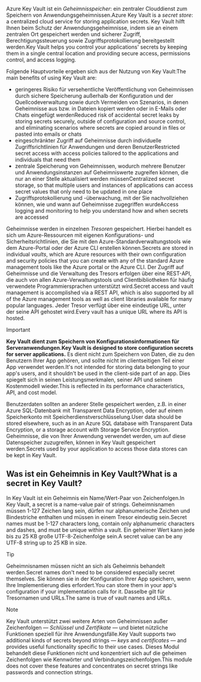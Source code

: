 <span data-ttu-id="8967d-101">Azure Key Vault ist ein *Geheimnisspeicher*: ein zentraler Clouddienst zum Speichern von Anwendungsgeheimnissen.</span><span class="sxs-lookup"><span data-stu-id="8967d-101">Azure Key Vault is a *secret store*: a centralized cloud service for storing application secrets.</span></span> <span data-ttu-id="8967d-102">Key Vault hilft Ihnen beim Schutz der Anwendungsgeheimnisse, indem sie an einem zentralen Ort gespeichert werden und sicherer Zugriff, Berechtigungssteuerung sowie Zugriffsprotokollierung bereitgestellt werden.</span><span class="sxs-lookup"><span data-stu-id="8967d-102">Key Vault helps you control your applications' secrets by keeping them in a single central location and providing secure access, permissions control, and access logging.</span></span>

<span data-ttu-id="8967d-103">Folgende Hauptvorteile ergeben sich aus der Nutzung von Key Vault:</span><span class="sxs-lookup"><span data-stu-id="8967d-103">The main benefits of using Key Vault are:</span></span>

- <span data-ttu-id="8967d-104">geringeres Risiko für versehentliche Veröffentlichung von Geheimnissen durch sichere Speicherung außerhalb der Konfiguration und der Quellcodeverwaltung sowie durch Vermeiden von Szenarios, in denen Geheimnisse aus bzw. in Dateien kopiert werden oder in E-Mails oder Chats eingefügt werden</span><span class="sxs-lookup"><span data-stu-id="8967d-104">Reduced risk of accidental secret leaks by storing secrets securely, outside of configuration and source control, and eliminating scenarios where secrets are copied around in files or pasted into emails or chats</span></span>
- <span data-ttu-id="8967d-105">eingeschränkter Zugriff auf Geheimnisse durch individuelle Zugriffsrichtlinien für Anwendungen und deren Benutzer</span><span class="sxs-lookup"><span data-stu-id="8967d-105">Restricted secret access with access policies tailored to the applications and individuals that need them</span></span>
- <span data-ttu-id="8967d-106">zentrale Speicherung von Geheimnissen, wodurch mehrere Benutzer und Anwendungsinstanzen auf Geheimniswerte zugreifen können, die nur an einer Stelle aktualisiert werden müssen</span><span class="sxs-lookup"><span data-stu-id="8967d-106">Centralized secret storage, so that multiple users and instances of applications can access secret values that only need to be updated in one place</span></span>
- <span data-ttu-id="8967d-107">Zugriffsprotokollierung und -überwachung, mit der Sie nachvollziehen können, wie und wann auf Geheimnisse zugegriffen wurde</span><span class="sxs-lookup"><span data-stu-id="8967d-107">Access logging and monitoring to help you understand how and when secrets are accessed</span></span>

<span data-ttu-id="8967d-108">Geheimnisse werden in einzelnen *Tresoren* gespeichert. Hierbei handelt es sich um Azure-Ressourcen mit eigenen Konfigurations- und Sicherheitsrichtlinien, die Sie mit den Azure-Standardverwaltungstools wie dem Azure-Portal oder der Azure CLI erstellen können.</span><span class="sxs-lookup"><span data-stu-id="8967d-108">Secrets are stored in individual *vaults*, which are Azure resources with their own configuration and security policies that you can create with any of the standard Azure management tools like the Azure portal or the Azure CLI.</span></span> <span data-ttu-id="8967d-109">Der Zugriff auf Geheimnisse und die Verwaltung des Tresors erfolgen über eine REST-API, die auch von allen Azure-Verwaltungstools und Clientbibliotheken für häufig verwendete Programmiersprachen unterstützt wird.</span><span class="sxs-lookup"><span data-stu-id="8967d-109">Secret access and vault management is accomplished via a REST API, which is also supported by all of the Azure management tools as well as client libraries available for many popular languages.</span></span> <span data-ttu-id="8967d-110">Jeder Tresor verfügt über eine eindeutige URL, unter der seine API gehostet wird.</span><span class="sxs-lookup"><span data-stu-id="8967d-110">Every vault has a unique URL where its API is hosted.</span></span>

> [!IMPORTANT]
> <span data-ttu-id="8967d-111">**Key Vault dient zum Speichern von Konfigurationsinformationen für Serveranwendungen.**</span><span class="sxs-lookup"><span data-stu-id="8967d-111">**Key Vault is designed to store configuration secrets for server applications.**</span></span> <span data-ttu-id="8967d-112">Es dient nicht zum Speichern von Daten, die zu den Benutzern Ihrer App gehören, und sollte nicht im clientseitigen Teil einer App verwendet werden.</span><span class="sxs-lookup"><span data-stu-id="8967d-112">It's not intended for storing data belonging to your app's users, and it shouldn't be used in the client-side part of an app.</span></span> <span data-ttu-id="8967d-113">Dies spiegelt sich in seinen Leistungsmerkmalen, seiner API und seinem Kostenmodell wieder.</span><span class="sxs-lookup"><span data-stu-id="8967d-113">This is reflected in its performance characteristics, API, and cost model.</span></span>
>
> <span data-ttu-id="8967d-114">Benutzerdaten sollten an anderer Stelle gespeichert werden, z.B. in einer Azure SQL-Datenbank mit Transparent Data Encryption, oder auf einem Speicherkonto mit Speicherdienstverschlüsselung.</span><span class="sxs-lookup"><span data-stu-id="8967d-114">User data should be stored elsewhere, such as in an Azure SQL database with Transparent Data Encryption, or a storage account with Storage Service Encryption.</span></span> <span data-ttu-id="8967d-115">Geheimnisse, die von Ihrer Anwendung verwendet werden, um auf diese Datenspeicher zuzugreifen, können in Key Vault gespeichert werden.</span><span class="sxs-lookup"><span data-stu-id="8967d-115">Secrets used by your application to access those data stores can be kept in Key Vault.</span></span>

## <a name="what-is-a-secret-in-key-vault"></a><span data-ttu-id="8967d-116">Was ist ein Geheimnis in Key Vault?</span><span class="sxs-lookup"><span data-stu-id="8967d-116">What is a secret in Key Vault?</span></span>

<span data-ttu-id="8967d-117">In Key Vault ist ein Geheimnis ein Name/Wert-Paar von Zeichenfolgen.</span><span class="sxs-lookup"><span data-stu-id="8967d-117">In Key Vault, a secret is a name-value pair of strings.</span></span> <span data-ttu-id="8967d-118">Geheimnisnamen müssen 1-127 Zeichen lang sein, dürfen nur alphanumerische Zeichen und Bindestriche enthalten und müssen in einem Tresor eindeutig sein.</span><span class="sxs-lookup"><span data-stu-id="8967d-118">Secret names must be 1-127 characters long, contain only alphanumeric characters and dashes, and must be unique within a vault.</span></span> <span data-ttu-id="8967d-119">Ein geheimer Wert kann jede bis zu 25 KB große UTF-8-Zeichenfolge sein.</span><span class="sxs-lookup"><span data-stu-id="8967d-119">A secret value can be any UTF-8 string up to 25 KB in size.</span></span>

> [!TIP]
> <span data-ttu-id="8967d-120">Geheimnisnamen müssen nicht an sich als Geheimnis behandelt werden.</span><span class="sxs-lookup"><span data-stu-id="8967d-120">Secret names don't need to be considered especially secret themselves.</span></span> <span data-ttu-id="8967d-121">Sie können sie in der Konfiguration Ihrer App speichern, wenn Ihre Implementierung dies erfordert.</span><span class="sxs-lookup"><span data-stu-id="8967d-121">You can store them in your app's configuration if your implementation calls for it.</span></span> <span data-ttu-id="8967d-122">Dasselbe gilt für Tresornamen und URLs.</span><span class="sxs-lookup"><span data-stu-id="8967d-122">The same is true of vault names and URLs.</span></span>

> [!NOTE]
> <span data-ttu-id="8967d-123">Key Vault unterstützt zwei weitere Arten von Geheimnissen außer Zeichenfolgen &mdash; *Schlüssel* und *Zertifikate* &mdash; und bietet nützliche Funktionen speziell für ihre Anwendungsfälle.</span><span class="sxs-lookup"><span data-stu-id="8967d-123">Key Vault supports two additional kinds of secrets beyond strings &mdash; *keys* and *certificates* &mdash; and provides useful functionality specific to their use cases.</span></span> <span data-ttu-id="8967d-124">Dieses Modul behandelt diese Funktionen nicht und konzentriert sich auf die geheimen Zeichenfolgen wie Kennwörter und Verbindungszeichenfolgen.</span><span class="sxs-lookup"><span data-stu-id="8967d-124">This module does not cover these features and concentrates on secret strings like passwords and connection strings.</span></span>
